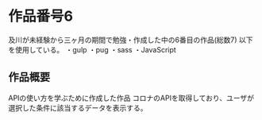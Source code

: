# 作品番号6
 及川が未経験から三ヶ月の期間で勉強・作成した中の6番目の作品(総数7)
 以下を使用している。
  ・gulp
  ・pug
  ・sass
  ・JavaScript

## 作品概要
 APIの使い方を学ぶために作成した作品
 コロナのAPIを取得しており、ユーザが選択した条件に該当するデータを表示する。


